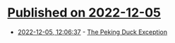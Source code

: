# [Published on 2022-12-05](index.md)

* [2022-12-05, 12:06:37](https://news.ycombinator.com/item?id=33864476) - [The Peking Duck Exception](https://www.culinarycrush.biz/all/pekin-duck-exception)
